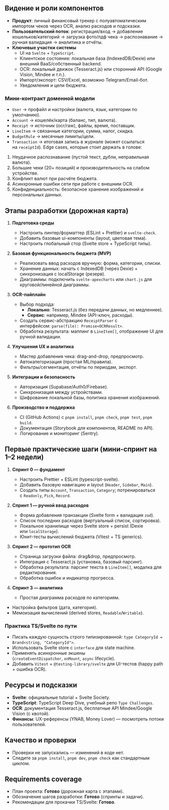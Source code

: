 ## Видение и роли компонентов

- **Продукт**: личный финансовый трекер c полуавтоматическим импортом чеков через OCR, анализ расходов и подсказки.
- **Пользовательский поток**: регистрация/вход → добавление кошельков/категорий → загрузка фото/пдф чека → распознавание → ручная валидация → аналитика и отчёты.
- **Ключевые участки системы**
    - UI на `Svelte` + `TypeScript`.
    - Клиентское состояние: локальная база (IndexedDB/Dexie) или внешний BaaS/собственный backend.
    - OCR: локальный движок (Tesseract.js) или сторонний API (Google Vision, Mindee и т.п.).
    - Импорт/экспорт: CSV/Excel, возможно Telegram/Email-бот.
    - Уведомления и цели бюджета.

### Мини-контракт доменной модели

- `User` → профайл и настройки (валюта, язык, категории по умолчанию).
- `Account` → кошелёк/карта (баланс, тип, валюта).
- `Receipt` → источник (ocr/raw), файлы, время, поставщик.
- `LineItem` → связанные категории, сумма, налог, скидка.
- `BudgetRule` → месячные лимиты/цели.
- `Transaction` → итоговая запись в журнале (может ссылаться на `receiptId`). Edge cases, которые стоит держать в голове:

1. Неудачное распознавание (пустой текст, дубли, неправильная валюта).
2. Большие чеки (20+ позиций) и производительность на слабом устройстве.
3. Конфликт валют при расчёте бюджета.
4. Асинхронные ошибки сети при работе с внешним OCR.
5. Конфиденциальность: безопасное хранение изображений и персональных данных.

## Этапы разработки (дорожная карта)

1. **Подготовка среды**
    - Настроить линтер/форматтер (ESLint + Prettier) и `svelte-check`.
    - Добавить базовые ui-компоненты (layout, цветовая тема).
    - Настроить глобальный стор (Svelte store + TypeScript типы).

2. **Базовая функциональность бюджета (MVP)**
    - Реализовать ввод расходов вручную: форма, категории, списки.
    - Хранение данных: начать с IndexedDB (через Dexie) + синхронизация с localStorage (резерв).
    - Диаграммы: подключить `svelte-apexcharts` или `chart.js` для круговой/линейной диаграммы.

3. **OCR-пайплайн**
    - Выбор подхода:
        - **Локально**: Tesseract.js (без передачи данных, но медленнее).
        - **Сервис**: например, Mindee (API-ключ, расходы).
    - Создать сервис-абстракцию `ReceiptParser` с интерфейсом: `parse(file): Promise<OCRResult>`.
    - Обработка результата: маппинг в `LineItem[]`, отображение UI для ручной валидации.

4. **Улучшения UX и аналитика**
    - Мастер добавления чека: drag-and-drop, предпросмотр.
    - Автокатегоризация (простая ML/правила).
    - Фильтры/сегментация, отчёты по периодам, экспорт.

5. **Интеграции и безопасность**
    - Авторизация (Supabase/Auth0/Firebase).
    - Синхронизация между устройствами.
    - Шифрование локальной базы, политика хранения изображений.

6. **Производство и поддержка**
    - CI (GitHub Actions) с `pnpm install`, `pnpm check`, `pnpm test`, `pnpm build`.
    - Документация (Storybook для компонентов, README по API).
    - Логирование и мониторинг (Sentry).

## Первые практические шаги (мини-спринт на 1–2 недели)

1. **Спринт 0 — фундамент**
    - Настроить Prettier + ESLint (typescript-svelte).
    - Добавить базовую навигацию и layout (`Header`, `Sidebar`, `Main`).
    - Создать типы `Account`, `Transaction`, `Category`; потренироваться с `Readonly`, `Pick`, `Record`.

2. **Спринт 1 — ручной ввод расходов**
    - Форма добавления транзакции (Svelte form + валидация `zod`).
    - Список последних расходов (виртуальный список, сортировка).
    - Локальное хранилище через Svelte store + persist (Dexie или `localStorage`).
    - Юнит-тесты вычислений бюджета (Vitest + TS generics).

3. **Спринт 2 — прототип OCR**
    - Страница загрузки файла: drag&drop, предпросмотр.
    - Интеграция с Tesseract.js (установка, базовый парсинг).
    - Обработка результата: парсинг текста в `LineItem[]`, модалка для редактирования.
    - Обработка ошибок и индикатор прогресса.

4. **Спринт 3 — аналитика**
    - Простая диаграмма расходов по категориям.

- Настройка фильтров (дата, категория).
- Мемоизация вычислений (derived stores, `Readable`/`Writable`).

### Практика TS/Svelte по пути

- Писать каждую сущность строго типизированной: `type CategoryId = Brand<string, "CategoryId">`.
- Использовать Svelte store с `interface` для state machine.
- Применять асинхронные экшены (`createEventDispatcher`, `onMount`, `async` lifecycle).
- Добавить `Vitest` + `@testing-library/svelte` для UI-тестов (happy path + ошибка OCR).

## Ресурсы и подсказки

- **Svelte**: официальные tutorial + Svelte Society.
- **TypeScript**: TypeScript Deep Dive, учебный репо `Type Challenges`.
- **OCR**: документация Tesseract.js, бесплатные API Mindee/Google Vision (с квотой).
- **Финансы**: UX-референсы (YNAB, Money Lover) — посмотреть потоки пользователей.

## Качество и проверки

- Проверки не запускались — изменений в коде нет.
- Следите за `pnpm install`, `pnpm dev`, `pnpm check` как стандартным циклом.

## Requirements coverage

- План проекта: **Готово** (дорожная карта с этапами).
- Обозначение шагов разработки: **Готово** (спринты и задачи).
- Рекомендации для прокачки TS/Svelte: **Готово**.
